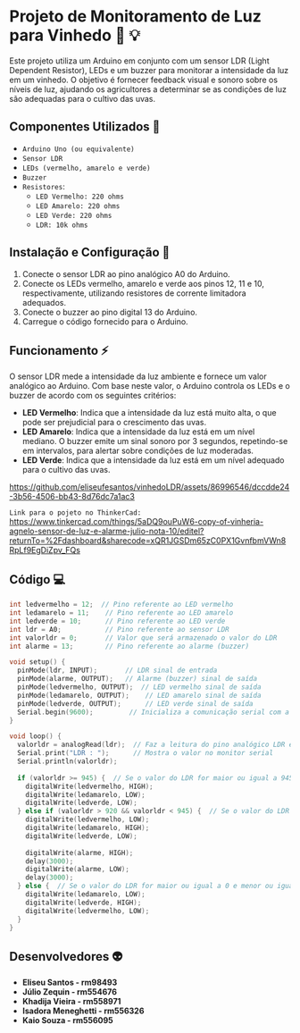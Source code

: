 # Projeto de Monitoramento de Luz para Vinhedo :grapes: :bulb:

Este projeto utiliza um Arduino em conjunto com um sensor LDR (Light Dependent Resistor), LEDs e um buzzer para monitorar a intensidade da luz em um vinhedo. O objetivo é fornecer feedback visual e sonoro sobre os níveis de luz, ajudando os agricultores a determinar se as condições de luz são adequadas para o cultivo das uvas.

## Componentes Utilizados :electric_plug:

- `Arduino Uno (ou equivalente)`
- `Sensor LDR`
- `LEDs (vermelho, amarelo e verde)`
- `Buzzer`
- `Resistores`:
  - `LED Vermelho: 220 ohms`
  - `LED Amarelo: 220 ohms`
  - `LED Verde: 220 ohms`
  - `LDR: 10k ohms`

## Instalação e Configuração :low_brightness:

1. Conecte o sensor LDR ao pino analógico A0 do Arduino.
2. Conecte os LEDs vermelho, amarelo e verde aos pinos 12, 11 e 10, respectivamente, utilizando resistores de corrente limitadora adequados.
3. Conecte o buzzer ao pino digital 13 do Arduino.
4. Carregue o código fornecido para o Arduino.

## Funcionamento ⚡

O sensor LDR mede a intensidade da luz ambiente e fornece um valor analógico ao Arduino. Com base neste valor, o Arduino controla os LEDs e o buzzer de acordo com os seguintes critérios:

- **LED Vermelho**: Indica que a intensidade da luz está muito alta, o que pode ser prejudicial para o crescimento das uvas.
- **LED Amarelo**: Indica que a intensidade da luz está em um nível mediano. O buzzer emite um sinal sonoro por 3 segundos, repetindo-se em intervalos, para alertar sobre condições de luz moderadas.
- **LED Verde**: Indica que a intensidade da luz está em um nível adequado para o cultivo das uvas.


https://github.com/eliseufesantos/vinhedoLDR/assets/86996546/dccdde24-3b56-4506-bb43-8d76dc7a1ac3

`Link para o pojeto no ThinkerCad:` https://www.tinkercad.com/things/5aDQ9ouPuW6-copy-of-vinheria-agnelo-sensor-de-luz-e-alarme-julio-nota-10/editel?returnTo=%2Fdashboard&sharecode=xQR1JGSDm65zC0PX1GvnfbmVWn8RpLf9EgDiZpv_FQs

## Código :computer:

```cpp
int ledvermelho = 12;  // Pino referente ao LED vermelho
int ledamarelo = 11;    // Pino referente ao LED amarelo
int ledverde = 10;      // Pino referente ao LED verde
int ldr = A0;           // Pino referente ao sensor LDR
int valorldr = 0;       // Valor que será armazenado o valor do LDR
int alarme = 13;        // Pino referente ao alarme (buzzer)

void setup() {
  pinMode(ldr, INPUT);       // LDR sinal de entrada
  pinMode(alarme, OUTPUT);   // Alarme (buzzer) sinal de saída
  pinMode(ledvermelho, OUTPUT);  // LED vermelho sinal de saída
  pinMode(ledamarelo, OUTPUT);    // LED amarelo sinal de saída
  pinMode(ledverde, OUTPUT);      // LED verde sinal de saída
  Serial.begin(9600);         // Inicializa a comunicação serial com a taxa de 9600 bps
}

void loop() {
  valorldr = analogRead(ldr);  // Faz a leitura do pino analógico LDR e armazena o valor na variável valorldr
  Serial.print("LDR : ");      // Mostra o valor no monitor serial
  Serial.println(valorldr);
  
  if (valorldr >= 945) {  // Se o valor do LDR for maior ou igual a 945, ligar LED vermelho
    digitalWrite(ledvermelho, HIGH);
    digitalWrite(ledamarelo, LOW);
    digitalWrite(ledverde, LOW);
  } else if (valorldr > 920 && valorldr < 945) {  // Se o valor do LDR for maior que 920 e menor que 945, ligar LED amarelo e acionar alarme por 3 segundos
    digitalWrite(ledvermelho, LOW);
    digitalWrite(ledamarelo, HIGH);
    digitalWrite(ledverde, LOW);
    
    digitalWrite(alarme, HIGH);
    delay(3000);
    digitalWrite(alarme, LOW);
    delay(3000);
  } else {  // Se o valor do LDR for maior ou igual a 0 e menor ou igual 920, ligar LED verde
    digitalWrite(ledamarelo, LOW);
    digitalWrite(ledverde, HIGH);
    digitalWrite(ledvermelho, LOW);
  }
}
```

## Desenvolvedores :alien:
- **Eliseu Santos - rm98493**
- **Júlio Zequin - rm554676**
- **Khadija Vieira - rm558971**
- **Isadora Meneghetti - rm556326**
- **Kaio Souza - rm556095**
